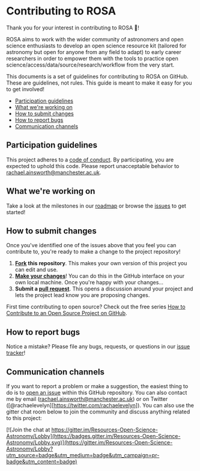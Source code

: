 # Contributing to ROSA

Thank you for your interest in contributing to ROSA :tada:! 

ROSA aims to work with the wider community of astronomers and open science enthusiasts to develop an open science resource kit (tailored for astronomy but open for anyone from any field to adapt) to early career researchers in order to empower them with the tools to practice open science/access/data/source/research/workflow from the very start.

This documents is a set of guidelines for contributing to ROSA on GitHub. These are guidelines, not rules. This guide is meant to make it easy for you to get involved!


* [Participation guidelines](#participation-guidelines)
* [What we're working on](#what-were-working-on)
* [How to submit changes](#how-to-submit-changes)
* [How to report bugs](#how-to-report-bugs)
* [Communication channels](#communication-channels)

## Participation guidelines

This project adheres to a [code of conduct](CODE_OF_CONDUCT.md). By participating, you are expected to uphold this code. Please report unacceptable behavior to rachael.ainsworth@manchester.ac.uk.

## What we're working on

Take a look at the milestones in our [roadmap](ROADMAP.md) or browse the [issues](https://github.com/rainsworth/ROSA/issues) to get started!



## How to submit changes

Once you've identified one of the issues above that you feel you can contribute to, you're ready to make a change to the project repository!
 
1. **[Fork](https://help.github.com/articles/fork-a-repo/) this repository**. This makes your own version of this project you can edit and use.
2. **[Make your changes](https://guides.github.com/activities/forking/#making-changes)**! You can do this in the GitHub interface on your own local machine. Once you're happy with your changes...
3. **Submit a [pull request](https://help.github.com/articles/proposing-changes-to-a-project-with-pull-requests/)**. This opens a discussion around your project and lets the project lead know you are proposing changes.

First time contributing to open source? Check out the free series [How to Contribute to an Open Source Project on GitHub](https://egghead.io/series/how-to-contribute-to-an-open-source-project-on-github).

## How to report bugs

Notice a mistake? Please file any bugs, requests, or questions in our [issue tracker](https://github.com/rainsworth/ROSA/issues)!

## Communication channels

If you want to report a problem or make a suggestion, the easiest thing to do is to [open an issue](../../issues) within this GitHub repository. You can also contact me by email (rachael.ainsworth@manchester.ac.uk) or on Twitter ([@rachaelevelyn][https://twitter.com/rachaelevelyn]). You can also use the gitter chat room below to join the community and discuss anything related to this project:

[![Join the chat at https://gitter.im/Resources-Open-Science-Astronomy/Lobby](https://badges.gitter.im/Resources-Open-Science-Astronomy/Lobby.svg)](https://gitter.im/Resources-Open-Science-Astronomy/Lobby?utm_source=badge&utm_medium=badge&utm_campaign=pr-badge&utm_content=badge)
